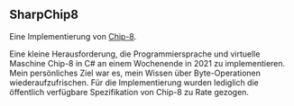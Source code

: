 ## SharpChip8

Eine Implementierung von [Chip-8](https://de.wikipedia.org/wiki/CHIP-8).

Eine kleine Herausforderung, die Programmiersprache und virtuelle Maschine Chip-8 in C# an einem Wochenende in 2021 zu implementieren. Mein persönliches Ziel war es, mein Wissen über Byte-Operationen wiederaufzufrischen. Für die Implementierung wurden lediglich die öffentlich verfügbare Spezifikation von Chip-8 zu Rate gezogen.

<gallery src="7_sharpchip8_gallery.json"></gallery>